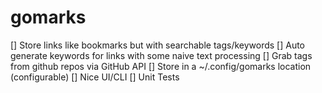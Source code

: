# gomarks

[] Store links like bookmarks but with searchable tags/keywords
[] Auto generate keywords for links with some naive text processing
[] Grab tags from github repos via GitHub API
[] Store in a ~/.config/gomarks location (configurable)
[] Nice UI/CLI
[] Unit Tests
